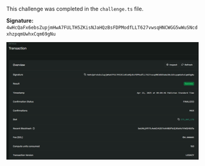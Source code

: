 This challenge was completed in the `challenge.ts` file.

**Signature:** `4wHcQaFx6ebsZupjmHwA7FULTH5ZKisNJaHQzBsFDPModfLLT627vwsqHNCWGG5wWuSNcdxhzpqmUwhxCqm69gNu`

![Solana Explorer](image.png)